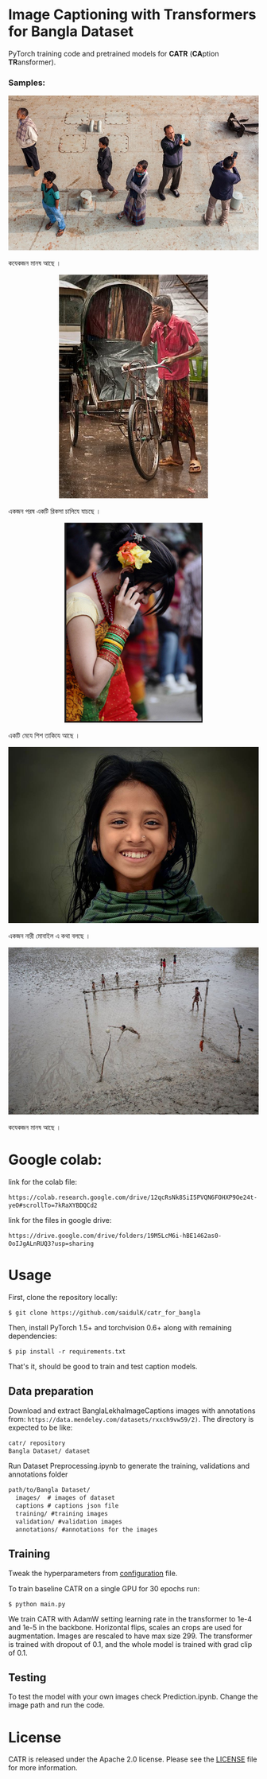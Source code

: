 Image Captioning with Transformers for Bangla Dataset
========
PyTorch training code and pretrained models for **CATR** (**CA**ption **TR**ansformer).


### Samples:

<p align="center">
  <img src=".github/1.png" />
</p>
  কযেকজন মানষ আছে ।

<p align="center">
  <img src=".github/2.png" />
</p>
  একজন পরষ একটি রিকসা চালিযে যাচছে ।

<p align="center">
  <img src=".github/5.PNG" />
</p>
একটি মেযে শিশ তাকিযে আছে ।

<p align="center">
  <img src=".github/4.png" />
</p>
  একজন নারী মোবাইল এ কথা বলছে ।

<p align="center">
  <img src=".github/3.PNG" />
</p>
  কযেকজন মানষ আছে ।

# Google colab:

link for the colab file:
```
https://colab.research.google.com/drive/12qcRsNk8SiI5PVQN6FOHXP9Oe24t-yeO#scrollTo=7kRaXYBDQCd2
```
link for the files in google drive:
```
https://drive.google.com/drive/folders/19M5LcM6i-hBE1462as0-OoIJgALnRUQ3?usp=sharing
```
# Usage 

First, clone the repository locally:
```
$ git clone https://github.com/saidulK/catr_for_bangla
```
Then, install PyTorch 1.5+ and torchvision 0.6+ along with remaining dependencies:
```
$ pip install -r requirements.txt
```
That's it, should be good to train and test caption models.

## Data preparation

Download and extract BanglaLekhaImageCaptions images with annotations from: ```https://data.mendeley.com/datasets/rxxch9vw59/2)```.
The directory is expected to be like:
```
catr/ repository
Bangla Dataset/ dataset
```

Run Dataset Preprocessing.ipynb to generate the training, validations and annotations folder


```
path/to/Bangla Dataset/
  images/  # images of dataset
  captions # captions json file
  training/ #training images
  validation/ #validation images
  annotations/ #annotations for the images
```

## Training
Tweak the hyperparameters from <a href='https://github.com/saahiluppal/catr/blob/master/configuration.py'>configuration</a> file.

To train baseline CATR on a single GPU for 30 epochs run:
```
$ python main.py
```
We train CATR with AdamW setting learning rate in the transformer to 1e-4 and 1e-5 in the backbone.
Horizontal flips, scales an crops are used for augmentation.
Images are rescaled to have max size 299.
The transformer is trained with dropout of 0.1, and the whole model is trained with grad clip of 0.1.

## Testing

To test the model with your own images check Prediction.ipynb. Change the image path and run the code.

# License
CATR is released under the Apache 2.0 license. Please see the [LICENSE](LICENSE) file for more information.
